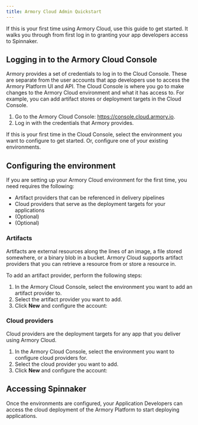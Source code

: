 ```yaml
---
title: Armory Cloud Admin Quickstart 
---
```


If this is your first time using Armory Cloud, use this guide to get started. It walks you through from first log in to granting your app developers access to Spinnaker.

## Logging in to the Armory Cloud Console 

Armory provides a set of credentials to log in to the Cloud Console. These are separate from the user accounts that app developers use to access the Armory Platform UI and API. The Cloud Console is where you go to make changes to the Armory Cloud environment and what it has access to. For example, you can add artifact stores or deployment targets in the Cloud Console.

1. Go to the Armory Cloud Console: https://console.cloud.armory.io.
2. Log in with the credentials that Armory provides.
   
If this is your first time in the Cloud Console, select the environment you want to configure to get started. Or, configure one of your existing environments.

## Configuring the environment

If you are setting up your Armory Cloud environment for the first time, you need requires the following:

* Artifact providers that can be referenced in delivery pipelines
* Cloud providers that serve as the deployment targets for your applications
* (Optional)
* (Optional)

### Artifacts

Artifacts are external resources along the lines of an image, a file stored somewhere, or a binary blob in a bucket. Armory Cloud supports artifact providers that you can retrieve a resource from or store a resource in. 

To add an artifact provider, perform the following steps:

1. In the Armory Cloud Console, select the environment you want to add an artifact provider to.
2. Select the artifact provider you want to add.
3. Click **New** and configure the account:

### Cloud providers

Cloud providers are the deployment targets for any app that you deliver using Armory Cloud.

1. In the Armory Cloud Console, select the environment you want to configure cloud providers for.
2. Select the cloud provider you want to add.
3. Click **New** and configure the account:


## Accessing Spinnaker

Once the environments are configured, your Application Developers can access the cloud deployment of the Armory Platform to start deploying applications.

